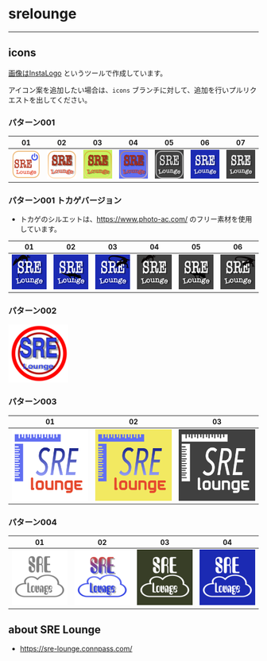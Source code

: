 # srelounge

---

## icons

[画像はInstaLogo](https://itunes.apple.com/jp/app/instalogo-%E3%83%AD%E3%82%B4%E3%82%AF%E3%83%AA%E3%82%A8%E3%83%BC%E3%82%BF%E3%83%BC-%E3%83%A1%E3%83%BC%E3%82%AB%E3%83%BC/id576443892?mt=8) というツールで作成しています。

アイコン案を追加したい場合は、`icons` ブランチに対して、追加を行いプルリクエストを出してください。

### パターン001

| 01  | 02 | 03 | 04 | 05 | 06 | 07 | 
| --- | --- | --- | --- | --- | --- | --- |
| ![](https://raw.githubusercontent.com/san-tak/srelounge/icons/SRE001-01.png)| ![](https://raw.githubusercontent.com/san-tak/srelounge/icons/SRE001-02.png)|![](https://raw.githubusercontent.com/san-tak/srelounge/icons/SRE001-03.png)|![](https://raw.githubusercontent.com/san-tak/srelounge/icons/SRE001-04.png)|![](https://raw.githubusercontent.com/san-tak/srelounge/icons/SRE001-05.png)|![](https://raw.githubusercontent.com/san-tak/srelounge/icons/SRE001-06.png)|![](https://raw.githubusercontent.com/san-tak/srelounge/icons/SRE001-07.png)| 

### パターン001 トカゲバージョン

* トカゲのシルエットは、https://www.photo-ac.com/ のフリー素材を使用しています。

| 01  | 02 | 03 | 04 | 05 | 06 |
| --- | --- | --- | --- | --- | --- |
| ![](https://raw.githubusercontent.com/san-tak/srelounge/icons/SRE001-20.png)| ![](https://raw.githubusercontent.com/san-tak/srelounge/icons/SRE001-21.png)|![](https://raw.githubusercontent.com/san-tak/srelounge/icons/SRE001-22.png)|![](https://raw.githubusercontent.com/san-tak/srelounge/icons/SRE001-30.png)|![](https://raw.githubusercontent.com/san-tak/srelounge/icons/SRE001-31.png)|![](https://raw.githubusercontent.com/san-tak/srelounge/icons/SRE001-32.png)|

### パターン002

<img src="https://raw.githubusercontent.com/san-tak/srelounge/icons/SRE002-01.png" width="120px">

### パターン003

| 01  | 02 | 03 |
| --- | --- | --- |
| ![](https://raw.githubusercontent.com/san-tak/srelounge/icons/SRE003-01.png)| ![](https://raw.githubusercontent.com/san-tak/srelounge/icons/SRE003-02.png)|![](https://raw.githubusercontent.com/san-tak/srelounge/icons/SRE003-03.png)|

### パターン004

| 01  | 02 | 03 | 04 |
| --- | --- | --- | --- |
| ![](https://raw.githubusercontent.com/san-tak/srelounge/icons/SRE004-01.png)| ![](https://raw.githubusercontent.com/san-tak/srelounge/icons/SRE004-02.png)|![](https://raw.githubusercontent.com/san-tak/srelounge/icons/SRE004-03.png)|![](https://raw.githubusercontent.com/san-tak/srelounge/icons/SRE004-04.png)|

## about SRE Lounge
* https://sre-lounge.connpass.com/